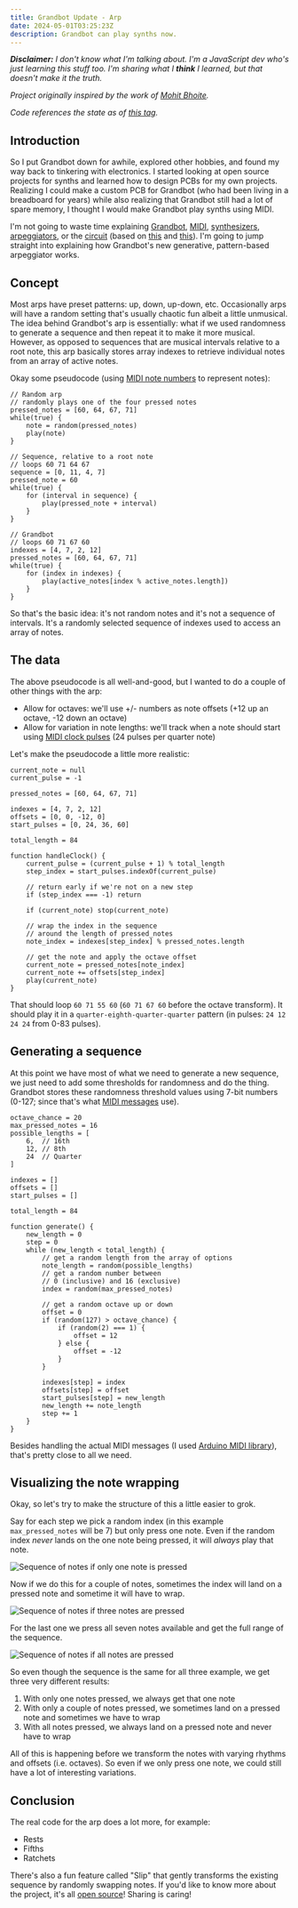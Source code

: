 ```yaml
---
title: Grandbot Update - Arp
date: 2024-05-01T03:25:23Z
description: Grandbot can play synths now.
---
```


_**Disclaimer:** I don't know what I'm talking about. I'm a JavaScript dev who's just learning this stuff too. I'm sharing what I **think** I learned, but that doesn't make it the truth._

_Project originally inspired by the work of [Mohit Bhoite](https://twitter.com/MohitBhoite)._

_Code references the state as of [this tag](https://github.com/handeyeco/Grandbot/releases/tag/2024-05-01)._

## Introduction

So I put Grandbot down for awhile, explored other hobbies, and found my way back to tinkering with electronics. I started looking at open source projects for synths and learned how to design PCBs for my own projects. Realizing I could make a custom PCB for Grandbot (who had been living in a breadboard for years) while also realizing that Grandbot still had a lot of spare memory, I thought I would make Grandbot play synths using MIDI.

I'm not going to waste time explaining [Grandbot](https://github.com/handeyeco/Grandbot), [MIDI](https://en.wikipedia.org/wiki/MIDI), [synthesizers](https://en.wikipedia.org/wiki/Synthesizer), [arpeggiators](https://www.soundonsound.com/techniques/making-most-arpeggiators), or the [circuit](https://github.com/handeyeco/Grandbot/blob/f3aa1b55b50c097ed3ffdcc1509db3f21eb60274/circuit/ALPHA-grandbot-midi/grandbot-midi-schematic.png) (based on [this](https://www.pjrc.com/teensy/td_libs_MIDI.html) and [this](https://www.notesandvolts.com/2015/02/midi-and-arduino-build-midi-input.html)). I'm going to jump straight into explaining how Grandbot's new generative, pattern-based arpeggiator works.

## Concept

Most arps have preset patterns: up, down, up-down, etc. Occasionally arps will have a random setting that's usually chaotic fun albeit a little unmusical. The idea behind Grandbot's arp is essentially: what if we used randomness to generate a sequence and then repeat it to make it more musical. However, as opposed to sequences that are musical intervals relative to a root note, this arp basically stores array indexes to retrieve individual notes from an array of active notes.

Okay some pseudocode (using [MIDI note numbers](https://audiodev.blog/midi-note-chart/) to represent notes):

```JS
// Random arp
// randomly plays one of the four pressed notes
pressed_notes = [60, 64, 67, 71]
while(true) {
    note = random(pressed_notes)
    play(note)
}

// Sequence, relative to a root note
// loops 60 71 64 67
sequence = [0, 11, 4, 7]
pressed_note = 60
while(true) {
    for (interval in sequence) {
        play(pressed_note + interval)
    }
}

// Grandbot
// loops 60 71 67 60
indexes = [4, 7, 2, 12]
pressed_notes = [60, 64, 67, 71]
while(true) {
    for (index in indexes) {
        play(active_notes[index % active_notes.length])
    }
}
```

So that's the basic idea: it's not random notes and it's not a sequence of intervals. It's a randomly selected sequence of indexes used to access an array of notes.

## The data

The above pseudocode is all well-and-good, but I wanted to do a couple of other things with the arp:

- Allow for octaves: we'll use +/- numbers as note offsets (+12 up an octave, -12 down an octave)
- Allow for variation in note lengths: we'll track when a note should start using [MIDI clock pulses](https://en.wikipedia.org/wiki/MIDI_beat_clock) (24 pulses per quarter note)

Let's make the pseudocode a little more realistic:

```JS
current_note = null
current_pulse = -1

pressed_notes = [60, 64, 67, 71]

indexes = [4, 7, 2, 12]
offsets = [0, 0, -12, 0]
start_pulses = [0, 24, 36, 60]

total_length = 84

function handleClock() {
    current_pulse = (current_pulse + 1) % total_length
    step_index = start_pulses.indexOf(current_pulse)

    // return early if we're not on a new step
    if (step_index === -1) return

    if (current_note) stop(current_note)

    // wrap the index in the sequence
    // around the length of pressed_notes
    note_index = indexes[step_index] % pressed_notes.length

    // get the note and apply the octave offset
    current_note = pressed_notes[note_index]
    current_note += offsets[step_index]
    play(current_note)
}
```

That should loop `60 71 55 60` (`60 71 67 60` before the octave transform). It should play it in a `quarter-eighth-quarter-quarter` pattern (in pulses: `24 12 24 24` from 0-83 pulses).

## Generating a sequence

At this point we have most of what we need to generate a new sequence, we just need to add some thresholds for randomness and do the thing. Grandbot stores these randomness threshold values using 7-bit numbers (0-127; since that's what [MIDI messages](https://en.wikipedia.org/wiki/MIDI#Messages) use).

```JS
octave_chance = 20
max_pressed_notes = 16
possible_lengths = [
    6,  // 16th
    12, // 8th
    24  // Quarter
]

indexes = []
offsets = []
start_pulses = []

total_length = 84

function generate() {
    new_length = 0
    step = 0
    while (new_length < total_length) {
        // get a random length from the array of options
        note_length = random(possible_lengths)
        // get a random number between
        // 0 (inclusive) and 16 (exclusive)
        index = random(max_pressed_notes)

        // get a random octave up or down
        offset = 0
        if (random(127) > octave_chance) {
            if (random(2) === 1) {
                offset = 12
            } else {
                offset = -12
            }
        }

        indexes[step] = index
        offsets[step] = offset
        start_pulses[step] = new_length
        new_length += note_length
        step += 1
    }
}
```

Besides handling the actual MIDI messages (I used [Arduino MIDI library](https://github.com/FortySevenEffects/arduino_midi_library)), that's pretty close to all we need.

## Visualizing the note wrapping

Okay, so let's try to make the structure of this a little easier to grok.

Say for each step we pick a random index (in this example `max_pressed_notes` will be 7) but only press one note. Even if the random index _never_ lands on the one note being pressed, it will _always_ play that note.

![Sequence of notes if only one note is pressed](one.svg)

Now if we do this for a couple of notes, sometimes the index will land on a pressed note and sometime it will have to wrap.

![Sequence of notes if three notes are pressed](three.svg)

For the last one we press all seven notes available and get the full range of the sequence.

![Sequence of notes if all notes are pressed](seven.svg)

So even though the sequence is the same for all three example, we get three very different results:

1. With only one notes pressed, we always get that one note
2. With only a couple of notes pressed, we sometimes land on a pressed note and sometimes we have to wrap
3. With all notes pressed, we always land on a pressed note and never have to wrap

All of this is happening before we transform the notes with varying rhythms and offsets (i.e. octaves). So even if we only press one note, we could still have a lot of interesting variations.

## Conclusion

The real code for the arp does a lot more, for example:

- Rests
- Fifths
- Ratchets

There's also a fun feature called "Slip" that gently transforms the existing sequence by randomly swapping notes. If you'd like to know more about the project, it's all [open source](https://github.com/handeyeco/Grandbot)! Sharing is caring!

